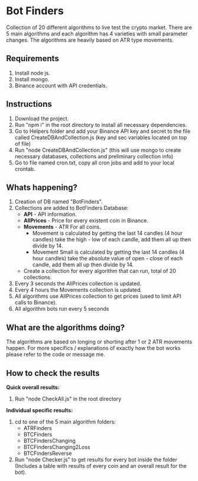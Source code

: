 # Bot Finders

Collection of 20 different algorithms to live test the crypto market.  There are 5 main algorithms and each algorithm has 4 varieties with small parameter changes.  The algorithms are heavily based on ATR type movements.

## Requirements

 1. Install node js.
 2. Install mongo.
 3. Binance account with API credentials.

## Instructions

 1. Download the project.
 2. Run "npm i" in the root directory to install all necessary dependencies. 
 3. Go to Helpers folder and add your Binance API key and secret to the file called CreateDBAndCollection.js (key and sec variables located on top of file)
 4. Run "node CreateDBAndCollection.js" (this will use mongo to create necessary databases, collections and preliminary collection info)
 5. Go to file named cron.txt, copy all cron jobs and add to your local crontab.

## Whats happening?

1. Creation of DB named "BotFinders".
2. Collections are added to BotFinders Database: 
	- **API** - API information.
	- **AllPrices** - Price for every existent coin in Binance.
	- **Movements** - ATR For all coins.
		- Movement is calculated by getting the last 14 candles (4 hour candles) take the high - low of each candle, add them all up then divide by 14.
		- Movement Small is calculated by getting the last 14 candles (4 hour candles) take the absolute value of open - close of each candle, add them all up then divide by 14.
	- Create a collection for every algorithm that can run, total of 20 collections.
3. Every 3 seconds the AllPrices collection is updated.
4. Every 4 hours the Movements collection is updated.
5. All algorithms use AllPrices collection to get prices (used to limit API calls to Binance).
6. All algorithm bots run every 5 seconds

## What are the algorithms doing?
The algorithms are based on longing or shorting after 1 or 2 ATR movements happen.  For more specifics / explanations of exactly how the bot works please refer to the code or message me.

## How to check the results
**Quick overall results:**
 1. Run "node CheckAll.js" in the root directory

**Individual specific results:**

1. cd to one of the 5 main algorithm folders:
	- ATRFinders
	- BTCFinders
	- BTCFindersChanging
	- BTCFindersChanging2Loss
	- BTCFindersReverse
2. Run "node Checker.js" to get results for every bot inside the folder (Includes a table with results of every coin and an overall result for the bot).
